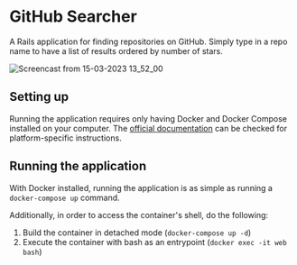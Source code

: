 # GitHub Searcher
A Rails application for finding repositories on GitHub. Simply type in a repo name to have a list of results ordered by number of stars.

![Screencast from 15-03-2023 13_52_00](https://user-images.githubusercontent.com/42775945/225387601-a1c9ac05-dcfe-45b1-8489-4c140deec985.gif)

## Setting up
Running the application requires only having Docker and Docker Compose installed on your computer. The [official documentation](https://docs.docker.com/engine/install/) can be checked for platform-specific instructions.

## Running the application
With Docker installed, running the application is as simple as running a `docker-compose up` command.

Additionally, in order to access the container's shell, do the following:
1. Build the container in detached mode (`docker-compose up -d`)
2. Execute the container with bash as an entrypoint (`docker exec -it web bash`)
